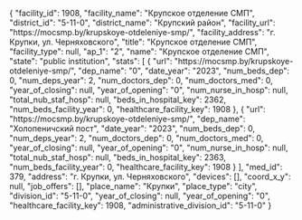 {
    "facility_id": 1908,
    "facility_name": "Крупское отделение СМП",
    "district_id": "5-11-0",
    "district_name": "Крупский район",
    "facility_url": "https:\/\/mocsmp.by\/krupskoye-otdeleniye-smp\/",
    "facility_address": "г. Крупки, ул. Черняховского",
    "title": "Крупское отделение СМП",
    "facility_type": null,
    "ap_1": "2",
    "name": "Крупское отделение СМП",
    "state": "public institution",
    "stats": [
        {
            "url": "https:\/\/mocsmp.by\/krupskoye-otdeleniye-smp\/",
            "dep_name": "0",
            "date_year": "2023",
            "num_beds_dep": 0,
            "num_deps_year": 2,
            "num_doctors_dep": 0,
            "num_doctors_med": 0,
            "year_of_closing": null,
            "year_of_opening": "0",
            "num_nurse_in_hosp": null,
            "total_nub_staf_hosp": null,
            "beds_in_hospital_key": 2362,
            "num_beds_facility_year": 0,
            "healthcare_facility_key": 1908
        },
        {
            "url": "https:\/\/mocsmp.by\/krupskoye-otdeleniye-smp\/",
            "dep_name": "Холопеничский пост",
            "date_year": "2023",
            "num_beds_dep": 0,
            "num_deps_year": 2,
            "num_doctors_dep": 0,
            "num_doctors_med": 0,
            "year_of_closing": null,
            "year_of_opening": "0",
            "num_nurse_in_hosp": null,
            "total_nub_staf_hosp": null,
            "beds_in_hospital_key": 2363,
            "num_beds_facility_year": 0,
            "healthcare_facility_key": 1908
        }
    ],
    "med_id": 379,
    "address": "г. Крупки, ул. Черняховского",
    "devices": [],
    "coord_x_y": null,
    "job_offers": [],
    "place_name": "Крупки",
    "place_type": "city",
    "division_id": "5-11-0",
    "year_of_closing": null,
    "year_of_opening": "0",
    "healthcare_facility_key": 1908,
    "administrative_division_id": "5-11-0"
}